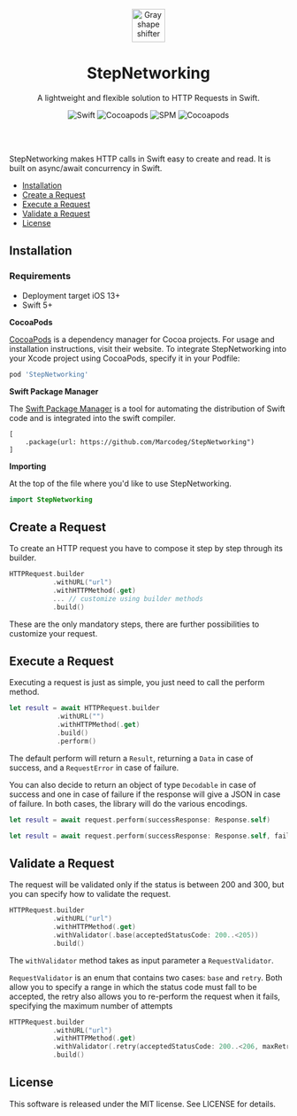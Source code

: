 <p align="center"><a href="https://github.com/Marcodeg/StepNetworking"><img src="https://user-images.githubusercontent.com/44085992/169148239-4254ec35-473f-46e0-8ada-e9b7edd3b3d5.png" alt="Gray shape shifter" height="60"/></a></p>
<h1 align="center">StepNetworking</h1>
<p align="center">A lightweight and flexible solution to HTTP Requests in Swift.</p>

<p align="center">
    <img alt="Swift" src="https://img.shields.io/badge/Swift-5.3_5.4_5.5_5.6-orange?style=flat-square">
    <img alt="Cocoapods" src="https://img.shields.io/cocoapods/v/StepNetworking?style=flat-square">
    <img alt="SPM" src="https://img.shields.io/badge/Swift_Package_Manager-compatible-orange?style=flat-square">
    <img alt="Cocoapods" src="https://img.shields.io/cocoapods/l/StepNetworking?style=flat-square">
</p><br/><br/>

StepNetworking makes HTTP calls in Swift easy to create and read. It is built on async/await concurrency in Swift. 

- [Installation](#installation)
- [Create a Request](#create-a-request)
- [Execute a Request](#execute-a-request)
- [Validate a Request](#validate-a-request)
- [License](#license)



## Installation

### Requirements

* Deployment target iOS 13+
* Swift 5+

**CocoaPods**

[CocoaPods](https://cocoapods.org) is a dependency manager for Cocoa projects. For usage and installation instructions, visit their website. To integrate StepNetworking into your Xcode project using CocoaPods, specify it in your Podfile:

```ruby
pod 'StepNetworking'
```

**Swift Package Manager**

The [Swift Package Manager](https://swift.org/package-manager/) is a tool for automating the distribution of Swift code and is integrated into the swift compiler.


```dependencies: 
[
    .package(url: https://github.com/Marcodeg/StepNetworking")
]
```

**Importing**

At the top of the file where you'd like to use StepNetworking.

```swift
import StepNetworking 
```

## Create a Request

To create an HTTP request you have to compose it step by step through its builder.

```swift
HTTPRequest.builder
           .withURL("url")
           .withHTTPMethod(.get)
           ... // customize using builder methods
           .build()
```
These are the only mandatory steps, there are further possibilities to customize your request.

## Execute a Request

Executing a request is just as simple, you just need to call the perform method.

```swift
let result = await HTTPRequest.builder
            .withURL("")
            .withHTTPMethod(.get)
            .build()
            .perform()
```
The default perform will return a `Result`, returning a `Data` in case of success, and a `RequestError` in case of failure.

You can also decide to return an object of type `Decodable` in case of success and one in case of failure if the response will give a JSON in case of failure. In both cases, the library will do the various encodings.

```swift
let result = await request.perform(successResponse: Response.self)
```

```swift
let result = await request.perform(successResponse: Response.self, failureResponse: FailureResponse.self)
```

## Validate a Request

The request will be validated only if the status is between 200 and 300, but you can specify how to validate the request.

```swift
HTTPRequest.builder
           .withURL("url")
           .withHTTPMethod(.get)
           .withValidator(.base(acceptedStatusCode: 200..<205))
           .build()
```
The `withValidator` method takes as input parameter a `RequestValidator`.

`RequestValidator` is an enum that contains two cases: `base` and `retry`. Both allow you to specify a range in which the status code must fall to be accepted, the retry also allows you to re-perform the request when it fails, specifying the maximum number of attempts 

```swift
HTTPRequest.builder
           .withURL("url")
           .withHTTPMethod(.get)
           .withValidator(.retry(acceptedStatusCode: 200..<206, maxRetryCount: 3, delay: 1))
           .build()
```


## License
This software is released under the MIT license. See LICENSE for details.
